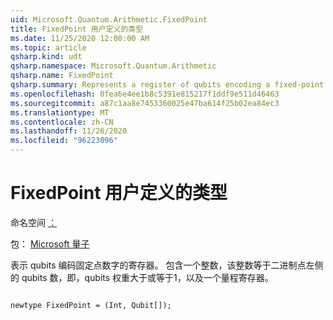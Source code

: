 ```yaml
---
uid: Microsoft.Quantum.Arithmetic.FixedPoint
title: FixedPoint 用户定义的类型
ms.date: 11/25/2020 12:00:00 AM
ms.topic: article
qsharp.kind: udt
qsharp.namespace: Microsoft.Quantum.Arithmetic
qsharp.name: FixedPoint
qsharp.summary: Represents a register of qubits encoding a fixed-point number. Consists of an integer that is equal to the number of qubits to the left of the binary point, i.e., qubits of weight greater than or equal to 1, and a quantum register.
ms.openlocfilehash: 0fea6e4ee1b8c5391e815217f1ddf9e511d46463
ms.sourcegitcommit: a87c1aa8e7453360025e47ba614f25b02ea84ec3
ms.translationtype: MT
ms.contentlocale: zh-CN
ms.lasthandoff: 11/26/2020
ms.locfileid: "96223096"
---
```

# <a name="fixedpoint-user-defined-type"></a>FixedPoint 用户定义的类型

命名空间 [：](xref:Microsoft.Quantum.Arithmetic)

包： [Microsoft 量子](https://nuget.org/packages/Microsoft.Quantum.Numerics)


表示 qubits 编码固定点数字的寄存器。 包含一个整数，该整数等于二进制点左侧的 qubits 数，即，qubits 权重大于或等于1，以及一个量程寄存器。

```qsharp

newtype FixedPoint = (Int, Qubit[]);
```

